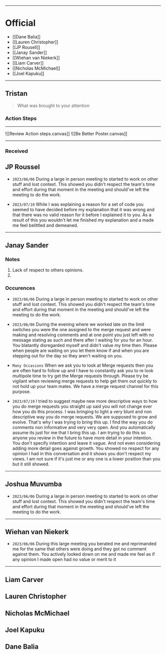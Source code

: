 
___
# **Official**

- [[Dane Balia]]
- [[Lauren Christopher]]
- [[JP Rousell]]
- [[Janay Sander]]
- [[Wiehan van Niekerk]]
- [[Liam Carver]]
- [[Nicholas McMichael]]
- [[Joel Kapuku]]

___
## Tristan
> What was brought to your attention

### Action Steps
___
![[Review Action steps.canvas]]
![[Be Better Poster.canvas]]
___



### Received


## JP Roussel
- ` 2023/06/06 ` 
  During a large in person meeting to started to work on other stuff and lost context. This showed you didn't respect the team's time and effort during that moment in the meeting and should've left the meeting to do the work.

- ` 2023/07/10 `
  While I was explaining a reason for a set of code you seemed to have decided before my explanation that it was wrong and that there was no valid reason for it before I explained it to you. As a result of this you wouldn't let me finished my explanation and a made me feel belittled and demeaned. 

___
## Janay Sander

### Notes

1. Lack of respect to others opinions. 
2. 

### Occurences

- ` 2023/06/06 ` 
  During a large in person meeting to started to work on other stuff and lost context. This showed you didn't respect the team's time and effort during that moment in the meeting and should've left the meeting to do the work.

- ` 2023/06/06 `
  During the evening where we worked late on the limit switches you were the one assigned to the merge request and were making and resolving comments and at one point you just left with no message stating as such and there after I waiting for you for an hour. You blatantly disregarded myself and didn't value my time then. Please when people are waiting on you let them know if and when you are stepping out for the day so they aren't waiting on you.

- ` Many Occasions `
  When we ask you to look at Merge requests then you are often hard to follow up and I have to constantly ask you to re look multipole time to try get the Merge requests through. Please try be vigilant when reviewing merge requests to help get them out quickly to not hold up your team mates. We have a merge request channel for this purpose. 

- ` 2023/07/19 `
  I tried to suggest maybe new more descriptive ways to how you do merge requests you straight up said you will not change ever how you do this process. I was bringing to light a very blunt and non descriptive way you do merge requests. We are supposed to grow and evolve. That's why I was trying to bring this up. I find the way you do comments non informative and very very open. And you automatically assume its just for me that I bring this up. I am trying to do this so anyone you review in the future to have more detail in your intention. You don't specify intention and leave it vague. And not even considering adding more detail goes against growth. You showed no respect for any opinion I had in this conversation and it shows you don't respect my views. I am not sure if it's just me or any one is a lower position than you but it still showed. 

___
## Joshua Muvumba

- ` 2023/06/06 `
  During a large in person meeting to started to work on other stuff and lost context. This showed you didn't respect the team's time and effort during that moment in the meeting and should've left the meeting to do the work.
  
___
## Wiehan van Niekerk

- ` 2023/06/06 `
  During this large meeting you berated me and reprimanded me for the same that others were doing and they got no comment against them. You actively looked down on me and made me feel as if any opinion I made open had no value or merit to it

___

## Liam Carver

## Lauren Christopher


## Nicholas McMichael


## Joel Kapuku


## Dane Balia
